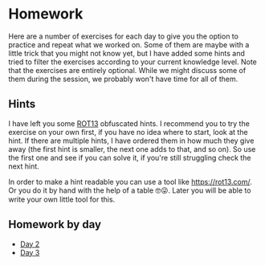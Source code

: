 # Homework

Here are a number of exercises for each day to give you the option to practice and repeat what we worked on.
Some of them are maybe with a little trick that you might not know yet, but I have added some hints and tried to filter the exercises according to your current knowledge level.
Note that the exercises are entirely optional. While we might discuss some of them during the session, we probably won't have time for all of them.

## Hints
I have left you some [ROT13](https://en.wikipedia.org/wiki/ROT13) obfuscated hints. I recommend you to try the exercise on your own first, if you have no idea where to start, look at the hint. If there are multiple hints, I have ordered them in how much they give away (the first hint is smaller, the next one adds to that, and so on). So use the first one and see if you can solve it, if you're still struggling check the next hint.

In order to make a hint readable you can use a tool like https://rot13.com/. Or you do it by hand with the help of a table 🤓😜. Later you will be able to write your own little tool for this.

## Homework by day

* [Day 2](./day-02.md)
* [Day 3](./day-03.md)
